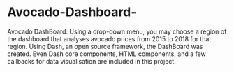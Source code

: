 # Avocado-Dashboard-
Avocado DashBoard: Using a drop-down menu, you may choose a region of the dashboard that analyses avocado
prices from 2015 to 2018 for that region. Using Dash, an open source framework, the DashBoard was created. Even Dash
core components, HTML components, and a few callbacks for data visualisation are included in this project.
